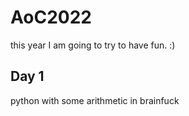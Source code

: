 # AoC2022

this year I am going to try to have fun. :)

## Day 1

python with some arithmetic in brainfuck
